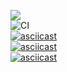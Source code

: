 <a href="https://codeclimate.com/github/dimong5/frontend-project-lvl1/maintainability"><img src="https://api.codeclimate.com/v1/badges/764945c4b88258bedc67/maintainability" /></a><br>
![CI](https://github.com/dimong5/frontend-project-lvl1/workflows/CI/badge.svg) <br>
[![asciicast](https://asciinema.org/a/gOdXrgE4lhhBiUAOtpFgOqjt7.svg)](https://asciinema.org/a/gOdXrgE4lhhBiUAOtpFgOqjt7) <br>
[![asciicast](https://asciinema.org/a/zNfeHi0NIgWbXban830szQvnE.svg)](https://asciinema.org/a/zNfeHi0NIgWbXban830szQvnE) <br>
[![asciicast](https://asciinema.org/a/qqlVSlEMUxt8Po1eww6A5dit1.svg)](https://asciinema.org/a/qqlVSlEMUxt8Po1eww6A5dit1) <br>
